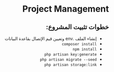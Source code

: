 <h1 dir="rtl"> Project Management  </h1>


<h2 dir="rtl"> خطوات تثبيت المشروع: </h2>

<ul dir="rtl">

<li>إنشاء الملف .env  وتعيين قيم الإتصال بقاعدة البيانات</li>
<li><code>composer install</code></li>
<li><code>npm install</code></li>
<li><code>php artisan key:generate</code></li>
<li><code>php artisan migrate --seed</code></li>
<li><code>php artisan storage:link</code></li>
</ul>

